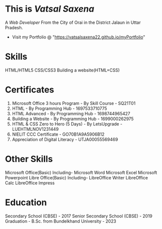 # This is *Vatsal Saxena*
A *Web Developer*
From the City of Orai in the District Jalaun in Uttar Pradesh.

- Visit my Portfolio @ "https://vatsalsaxena22.github.io/myPortfolio"

# Skills
  HTML/HTML5
  CSS/CSS3
  Building a website(HTML+CSS)
  
# Certificates
  1. Microsoft Office 3 hours Program - By Skill Course - SQ21T01
  2. HTML - By Programming Hub - 1697533710775
  3. HTML Advanced - By Programming Hub - 1698744965427
  4. Building a Website - By Programming Hub - 1699000262975
  5. HTML & CSS Zero to Hero (5 Days) - By LetsUpgrade - LUEHTMLNOV1231449
  6. NIELIT CCC Certificate - GO70B1A9A5906B12
  7. Appreciation of Digital Literacy - UTJA00055569469

# Other Skills
  Microsoft Office(Basic)
    Including-
              Microsoft Word
              Microsoft Excel
              Microsoft Powerpoint
  Libre Office(Basic)
    Including-
              LibreOffice Writer
              LibreOffice Calc
              LibreOffice Impress

# Education
  Secondary School (CBSE) - 2017
  Senior Secondary School (CBSE) - 2019
  Graduation - B.Sc. from Bundelkhand University - 2023
